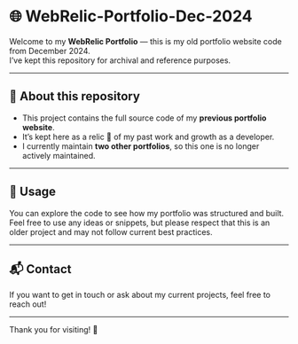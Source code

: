 # 🌐 WebRelic-Portfolio-Dec-2024

Welcome to my **WebRelic Portfolio** — this is my old portfolio website code from December 2024.  
I’ve kept this repository for archival and reference purposes.  

---

## 📁 About this repository

- This project contains the full source code of my **previous portfolio website**.  
- It’s kept here as a relic 🏺 of my past work and growth as a developer.  
- I currently maintain **two other portfolios**, so this one is no longer actively maintained.

---

## 🚀 Usage

You can explore the code to see how my portfolio was structured and built. Feel free to use any ideas or snippets, but please respect that this is an older project and may not follow current best practices.

---

## 📬 Contact

If you want to get in touch or ask about my current projects, feel free to reach out!

---

Thank you for visiting! 🙏

